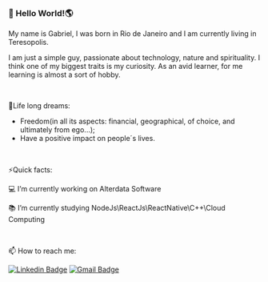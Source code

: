 ###  👋 Hello World!🌎

My name is Gabriel, I was born in Rio de Janeiro and 
I am currently living in Teresopolis.

I am just a simple guy, passionate about technology, nature 
and spirituality. 
I think one of my biggest traits is my curiosity. 
As an avid learner, for me learning is almost a sort of hobby.

<br>

🎁Life long dreams:
- Freedom(in all its aspects: financial, geographical, of choice, and ultimately from ego...);
- Have a positive impact on people´s lives.

<br>

⚡Quick facts:

💻 I’m currently working on Alterdata Software

📚 I’m currently studying NodeJs\ReactJs\ReactNative\C++\Cloud Computing

<br>

📫 How to reach me: 

[![Linkedin Badge](https://img.shields.io/badge/-LinkedIn-blue?style=flat-square&logo=Linkedin&logoColor=white&link=https://www.linkedin.com/in/garccosta)](https://www.linkedin.com/in/garccosta)
[![Gmail Badge](https://img.shields.io/badge/-Gmail-c14438?style=flat-square&logo=Gmail&logoColor=white&link=mailto:garccosta@gmail.com)](mailto:garccosta@gmail.com)


<!--
**Garccosta/Garccosta** is a ✨ _special_ ✨ repository because its `README.md` (this file) appears on your GitHub profile.

